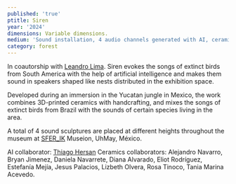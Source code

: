 ```yaml
---
published: 'true'
ptitle: Siren
year: '2024'
dimensions: Variable dimensions.
medium: 'Sound installation, 4 audio channels generated with AI, ceramics and speakers.'
category: forest
---
```

In coautorship with [Leandro Lima](https://aagua.net/). Siren evokes the songs of extinct birds from South America with the help of artificial intelligence and makes them sound in speakers shaped like nests distributed in the exhibition space.

Developed during an immersion in the Yucatan jungle in Mexico, the work combines 3D-printed ceramics with handcrafting, and mixes the songs of extinct birds from Brazil with the sounds of certain species living in the area. 

A total of 4 sound sculptures are placed at different heights throughout the museum at [SFER_IK](https://www.sferik.art/) Museion, UhMay, México.  

AI collaborator: [Thiago Hersan](https://thiagohersan.com/) 
Ceramics collaborators: Alejandro Navarro, Bryan Jimenez, Daniela Navarrete, Diana Alvarado, Eliot Rodríguez, Estefanía Mejía, Jesus Palacios, Lizbeth Olvera, Rosa Tinoco, Tania Marina Acevedo. 

